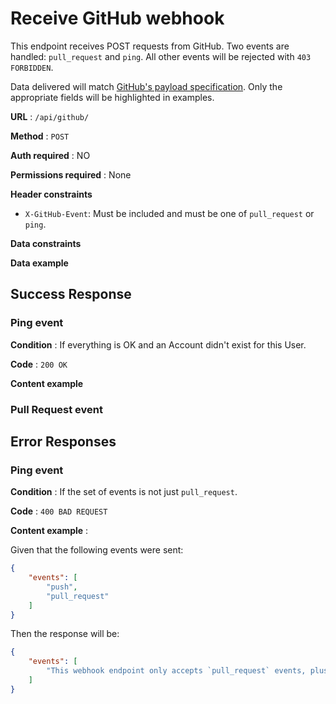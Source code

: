 # Receive GitHub webhook

This endpoint receives POST requests from GitHub. Two events are handled:
`pull_request` and `ping`. All other events will be rejected with `403
FORBIDDEN`.

Data delivered will match [GitHub's payload
specification](https://developer.github.com/webhooks/#payloads). Only the
appropriate fields will be highlighted in examples.

**URL** : `/api/github/`

**Method** : `POST`

**Auth required** : NO

**Permissions required** : None

**Header constraints**

* `X-GitHub-Event`: Must be included and must be one of `pull_request` or
    `ping`.

**Data constraints**


**Data example** 

## Success Response

### Ping event

**Condition** : If everything is OK and an Account didn't exist for this User.

**Code** : `200 OK`

**Content example**

### Pull Request event


## Error Responses

### Ping event

**Condition** : If the set of events is not just `pull_request`.

**Code** : `400 BAD REQUEST`

**Content example** :

Given that the following events were sent:

```json
{
    "events": [
        "push",
        "pull_request"
    ]
}
```

Then the response will be:

```json
{
    "events": [
        "This webhook endpoint only accepts `pull_request` events, plus the default `ping`. Events received were [`push`, `pull_request`]. Please reconfigure."
    ]
}
```
